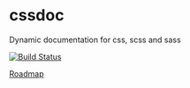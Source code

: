 cssdoc
======

Dynamic documentation for css, scss and sass


[![Build Status](https://secure.travis-ci.org/cssdoc/cssdoc.png?branch=master)](https://travis-ci.org/cssdoc/cssdoc)

[Roadmap](https://github.com/cssdoc/cssdoc/issues/1)




